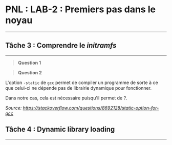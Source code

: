 # PNL : LAB-2 : Premiers pas dans le noyau

---

## Tâche 3 : Comprendre le *initramfs*

---

> **Question 1**

> **Question 2**

L'option `-static` de `gcc` permet de compiler un programme de sorte à ce que celui-ci ne dépende pas de librairie dynamique pour fonctionner.

Dans notre cas, cela est nécessaire puisqu'il permet de ?.

*Source: https://stackoverflow.com/questions/8692128/static-option-for-gcc*
## Tâche 4 : Dynamic library loading

---


